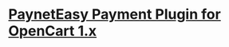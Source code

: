# [PaynetEasy Payment Plugin for OpenCart 1.x](https://github.com/annihilatoratm/opencart-doc/blob/main/documentation/doc-eng.md)

